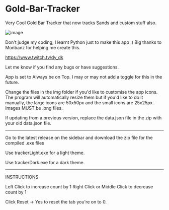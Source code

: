 # Gold-Bar-Tracker

Very Cool Gold Bar Tracker that now tracks Sands and custom stuff also.

![image](https://github.com/dy-dk/Gold-Bar-Tracker/assets/103414617/9bfc1224-adb3-45ab-84db-385288dc800e)

Don't judge my coding, I learnt Python just to make this app :)
Big thanks to Monbanz for helping me create this.

https://www.twitch.tv/dy_dk

Let me know if you find any bugs or have suggestions.

App is set to Always be on Top.
I may or may not add a toggle for this in the future.

Change the files in the img folder if you'd like to customise the app icons.
The program will automatically resize them but if you'd like to do it manually, the large icons are 50x50px and the small icons are 25x25px.
Images MUST be .png files.

If updating from a previous version, replace the data.json file in the zip with your old data.json file.

---------------

Go to the latest release on the sidebar and download the zip file for the compiled .exe files

Use trackerLight.exe for a light theme.

Use trackerDark.exe for a dark theme.

---------------

INSTRUCTIONS:

Left Click to increase count by 1
Right Click or Middle Click to decrease count by 1

Click Reset -> Yes to reset the tab you're on to 0.

